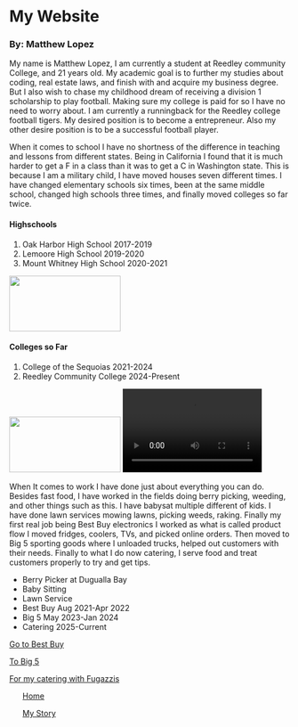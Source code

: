 <!DOCTYPE html>
<html lang="en">
<head>
    <meta charset="UTF-8">
    <meta name="viewport" content="width=device-width, initial-scale=1.0">
    <title>Document</title>
</head>
<body>
    <h1> My Website</h1>
    <h3> By: Matthew Lopez</h3>
    <p>
        My name is Matthew Lopez, I am currently a student at Reedley community College, 
        and 21 years old. My academic goal is to further my studies about coding, 
        real estate laws, and finish with and acquire my business degree. But I also 
        wish to chase my childhood dream of receiving a division 1 scholarship to play 
        football. Making sure my college is paid for so I have no need to worry about. 
        I am currently a runningback for the Reedley college football tigers. My desired 
        position is to become a entrepreneur. Also my other desire position is to be a 
        successful football player. 
    </p>
    <p>
        When it comes to school I have no shortness of the difference in teaching and 
        lessons from different states. Being in California I found that it is much harder 
        to get a F in a class than it was to get a C in Washington state. This is because 
        I am a military child, I have moved houses seven different times. I have changed 
        elementary schools six times, been at the same middle school, changed high schools 
        three times, and finally moved colleges so far twice.  
    </p>
    <h4>
                        Highschools
    </h4>
    <ol>
        <li> Oak Harbor High School 2017-2019</li>
        <li> Lemoore High School 2019-2020</li>
        <li> Mount Whitney High School 2020-2021</li>
    </ol>
   <img src="https://www.google.com/url?sa=i&url=https%3A%2F%2Fwww.southernbleacher.com%2Flisting%2Foak-harbor-school-district-%25232%2F175%2F&psig=AOvVaw1FR6trVhbemwTQhMd_GwRi&ust=1745648060889000&source=images&cd=vfe&opi=89978449&ved=0CBQQjRxqFwoTCJCMoffD8owDFQAAAAAdAAAAABAh" 
        width="200px" height="100px">

   
   <h4>
                    Colleges so Far
    </h4>
    <ol>
        <li> College of the Sequoias 2021-2024</li>
        <li> Reedley Community College 2024-Present</li>
    </ol>
    <img src="https://www.google.com/imgres?q=Reedley%20college&imgurl=https%3A%2F%2Fwww.reedleycollege.edu%2F_images%2Facademics%2Flibrary-icons%2FUpdated%2FReedley-College-Library.png&imgrefurl=https%3A%2F%2Fwww.reedleycollege.edu%2Fcampus-life%2Flibrary%2Fabout.html&docid=XPQQEq6UrhlNaM&tbnid=wj2NW4bdF2rf0M&vet=12ahUKEwjtvOrnxPKMAxWiADQIHdu5C_kQM3oECBwQAA..i&w=601&h=401&hcb=2&ved=2ahUKEwjtvOrnxPKMAxWiADQIHdu5C_kQM3oECBwQAA"
        width="200px" height="100px">
    <video loop autoplay="" src="https://www.youtube.com/live/DjiJ_7vgQYc?si=-UCYUJyZn5EnmzqG"
        width="250px" height="150px"></video>
    <p>
        When It comes to work I have done just about everything you can do. Besides 
        fast food, I have worked in the fields doing berry picking, weeding, and 
        other things such as this. I have babysat multiple different of kids. I have 
        done lawn services mowing lawns, picking weeds, raking. Finally my first real 
        job being Best Buy electronics I worked as what is called product flow I moved 
        fridges, coolers, TVs, and picked online orders. Then moved to Big 5 sporting 
        goods where I unloaded trucks, helped out customers with their needs. Finally 
        to what I do now catering, I serve food and treat customers properly to try 
        and get tips.
    </p>
    <ul>
        <li> Berry Picker at Dugualla Bay</li>
        <li> Baby Sitting</li>
        <li> Lawn Service </li>
        <li>Best Buy Aug 2021-Apr 2022</li> 
        <li>Big 5 May 2023-Jan 2024</li> 
        <li> Catering 2025-Current</li> 
    </ul>
   <p> 
    <a href=https://www.bestbuy.com> 
        Go to Best Buy 
    </a>
   </p>
    <p> 
        <a href=https://www.big5sportinggoods.com/store>
            To Big 5 
        </a> 
    </p>
    <p>
        <a href= https://www.fugazzisbistro.com> 
            For my catering with Fugazzis 
         </a> 
    </p>
    <nav> 
        <ul>
        <a href="index.html" Home>
            Home
        </a>
       <p>
        <a href="Summary" My Story> 
            My Story
        </a>
       </p>
        </ul>
    </nav>
</body>
</html>
